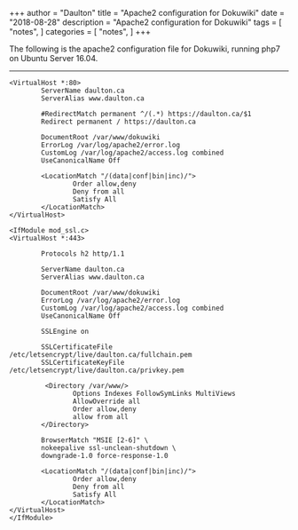 +++
author = "Daulton"
title = "Apache2 configuration for Dokuwiki"
date = "2018-08-28"
description = "Apache2 configuration for Dokuwiki"
tags = [
    "notes",
]
categories = [
    "notes",
]
+++

The following is the apache2 configuration file for Dokuwiki, running php7 on Ubuntu Server 16.04.
<!--more-->

----------

```
<VirtualHost *:80>
		ServerName daulton.ca
		ServerAlias www.daulton.ca

		#RedirectMatch permanent ^/(.*) https://daulton.ca/$1
		Redirect permanent / https://daulton.ca

		DocumentRoot /var/www/dokuwiki
		ErrorLog /var/log/apache2/error.log
		CustomLog /var/log/apache2/access.log combined
		UseCanonicalName Off

		<LocationMatch "/(data|conf|bin|inc)/">
				Order allow,deny
				Deny from all
				Satisfy All
		</LocationMatch>
</VirtualHost>

<IfModule mod_ssl.c>
<VirtualHost *:443>
		
		Protocols h2 http/1.1
		
		ServerName daulton.ca
		ServerAlias www.daulton.ca

		DocumentRoot /var/www/dokuwiki
		ErrorLog /var/log/apache2/error.log
		CustomLog /var/log/apache2/access.log combined
		UseCanonicalName Off

		SSLEngine on

		SSLCertificateFile      /etc/letsencrypt/live/daulton.ca/fullchain.pem
		SSLCertificateKeyFile /etc/letsencrypt/live/daulton.ca/privkey.pem

		 <Directory /var/www/>
				Options Indexes FollowSymLinks MultiViews
				AllowOverride all
				Order allow,deny
				allow from all
		</Directory>
		
		BrowserMatch "MSIE [2-6]" \
		nokeepalive ssl-unclean-shutdown \
		downgrade-1.0 force-response-1.0

		<LocationMatch "/(data|conf|bin|inc)/">
				Order allow,deny
				Deny from all
				Satisfy All
		</LocationMatch>
</VirtualHost>
</IfModule>
```
